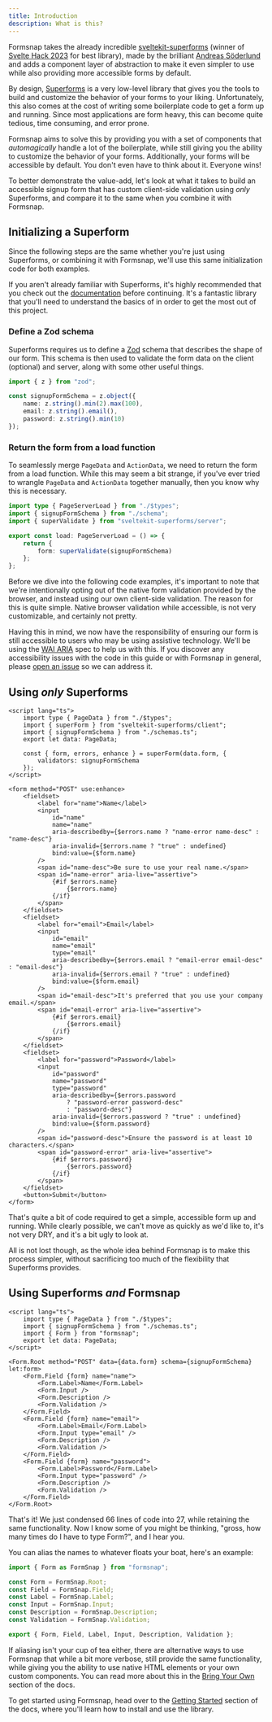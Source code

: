 ```yaml
---
title: Introduction
description: What is this?
---
```


<script>
	import { Steps, Callout } from "@/components"
	import A from "@/components/markdown/a.svelte"
	import { WarningDiamond } from "@/components/icons"
	import * as Alert from "@/components/ui/alert"
</script>

Formsnap takes the already incredible [sveltekit-superforms](https://github.com/ciscoheat/sveltekit-superforms) (winner of [Svelte Hack 2023](https://hack.sveltesociety.dev/winners) for best library), made by the brilliant [Andreas Söderlund](https://github.com/ciscoheat) and adds a component layer of abstraction to make it even simpler to use while also providing more accessible forms by default.

By design, [Superforms](https://superforms.rocks) is a very low-level library that gives you the tools to build and customize the behavior of your forms to your liking. Unfortunately, this also comes at the cost of writing some boilerplate code to get a form up and running. Since most applications are form heavy, this can become quite tedious, time consuming, and error prone.

Formsnap aims to solve this by providing you with a set of components that _automagically_ handle a lot of the boilerplate, while still giving you the ability to customize the behavior of your forms. Additionally, your forms will be accessible by default. You don't even have to think about it. Everyone wins!

To better demonstrate the value-add, let's look at what it takes to build an accessible signup form that has custom client-side validation using _only_ Superforms, and compare it to the same when you combine it with Formsnap.

## Initializing a Superform

Since the following steps are the same whether you're just using Superforms, or combining it with Formsnap, we'll use this same initialization code for both examples.

If you aren't already familiar with Superforms, it's highly recommended that you check out the [documentation](https://superforms.rocks) before continuing. It's a fantastic library that you'll need to understand the basics of in order to get the most out of this project.

<Steps>

### Define a Zod schema

Superforms requires us to define a [Zod](https://zod.dev) schema that describes the shape of our form. This schema is then used to validate the form data on the client (optional) and server, along with some other useful things.

```ts title="src/routes/sign-up/schema.ts"
import { z } from "zod";

const signupFormSchema = z.object({
	name: z.string().min(2).max(100),
	email: z.string().email(),
	password: z.string().min(10)
});
```

### Return the form from a load function

To seamlessly merge `PageData` and `ActionData`, we need to return the form from a load function. While this may seem a bit strange, if you've ever tried to wrangle `PageData` and `ActionData` together manually, then you know why this is necessary.

```ts title="src/routes/sign-up/+page.server.ts"
import type { PageServerLoad } from "./$types";
import { signupFormSchema } from "./schema";
import { superValidate } from "sveltekit-superforms/server";

export const load: PageServerLoad = () => {
	return {
		form: superValidate(signupFormSchema)
	};
};
```

</Steps>

Before we dive into the following code examples, it's important to note that we're intentionally opting out of the native form validation provided by the browser, and instead using our own client-side validation. The reason for this is quite simple. Native browser validation while accessible, is not very customizable, and certainly not pretty.

Having this in mind, we now have the responsibility of ensuring our form is still accessible to users who may be using assistive technology. We'll be using the [WAI ARIA](https://www.w3.org/WAI/standards-guidelines/aria/) spec to help us with this. If you discover any accessibility issues with the code in this guide or with Formsnap in general, please [open an issue](https://github.com/huntabyte/formsnap/issues/new) so we can address it.

## Using _only_ Superforms

```svelte title="src/routes/sign-up/+page.svelte"
<script lang="ts">
	import type { PageData } from "./$types";
	import { superForm } from "sveltekit-superforms/client";
	import { signupFormSchema } from "./schemas.ts";
	export let data: PageData;

	const { form, errors, enhance } = superForm(data.form, {
		validators: signupFormSchema
	});
</script>

<form method="POST" use:enhance>
	<fieldset>
		<label for="name">Name</label>
		<input
			id="name"
			name="name"
			aria-describedby={$errors.name ? "name-error name-desc" : "name-desc"}
			aria-invalid={$errors.name ? "true" : undefined}
			bind:value={$form.name}
		/>
		<span id="name-desc">Be sure to use your real name.</span>
		<span id="name-error" aria-live="assertive">
			{#if $errors.name}
				{$errors.name}
			{/if}
		</span>
	</fieldset>
	<fieldset>
		<label for="email">Email</label>
		<input
			id="email"
			name="email"
			type="email"
			aria-describedby={$errors.email ? "email-error email-desc" : "email-desc"}
			aria-invalid={$errors.email ? "true" : undefined}
			bind:value={$form.email}
		/>
		<span id="email-desc">It's preferred that you use your company email.</span>
		<span id="email-error" aria-live="assertive">
			{#if $errors.email}
				{$errors.email}
			{/if}
		</span>
	</fieldset>
	<fieldset>
		<label for="password">Password</label>
		<input
			id="password"
			name="password"
			type="password"
			aria-describedby={$errors.password
				? "password-error password-desc"
				: "password-desc"}
			aria-invalid={$errors.password ? "true" : undefined}
			bind:value={$form.password}
		/>
		<span id="password-desc">Ensure the password is at least 10 characters.</span>
		<span id="password-error" aria-live="assertive">
			{#if $errors.password}
				{$errors.password}
			{/if}
		</span>
	</fieldset>
	<button>Submit</button>
</form>
```

That's quite a bit of code required to get a simple, accessible form up and running. While clearly possible, we can't move as quickly as we'd like to, it's not very DRY, and it's a bit ugly to look at.

All is not lost though, as the whole idea behind Formsnap is to make this process simpler, without sacrificing too much of the flexibility that Superforms provides.

## Using Superforms _and_ Formsnap

```svelte title="src/routes/sign-up/+page.svelte"
<script lang="ts">
	import type { PageData } from "./$types";
	import { signupFormSchema } from "./schemas.ts";
	import { Form } from "formsnap";
	export let data: PageData;
</script>

<Form.Root method="POST" data={data.form} schema={signupFormSchema} let:form>
	<Form.Field {form} name="name">
		<Form.Label>Name</Form.Label>
		<Form.Input />
		<Form.Description />
		<Form.Validation />
	</Form.Field>
	<Form.Field {form} name="email">
		<Form.Label>Email</Form.Label>
		<Form.Input type="email" />
		<Form.Description />
		<Form.Validation />
	</Form.Field>
	<Form.Field {form} name="password">
		<Form.Label>Password</Form.Label>
		<Form.Input type="password" />
		<Form.Description />
		<Form.Validation />
	</Form.Field>
</Form.Root>
```

That's it! We just condensed 66 lines of code into 27, while retaining the same functionality. Now I know some of you might be thinking, "gross, how many times do I have to type Form?", and I hear you.

You can alias the names to whatever floats your boat, here's an example:

```ts title="src/lib/no-form-form.ts"
import { Form as FormSnap } from "formsnap";

const Form = FormSnap.Root;
const Field = FormSnap.Field;
const Label = FormSnap.Label;
const Input = FormSnap.Input;
const Description = FormSnap.Description;
const Validation = FormSnap.Validation;

export { Form, Field, Label, Input, Description, Validation };
```

If aliasing isn't your cup of tea either, there are alternative ways to use Formsnap that while a bit more verbose, still provide the same functionality, while giving you the ability to use native HTML elements or your own custom components. You can read more about this in the [Bring Your Own](/docs/bring-your-own) section of the docs.

To get started using Formsnap, head over to the [Getting Started](/docs/getting-started) section of the docs, where you'll learn how to install and use the library.
